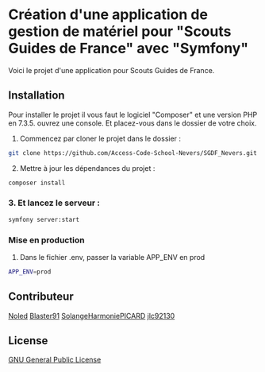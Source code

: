 # Création d'une application de gestion de matériel pour "Scouts Guides de France" avec "Symfony"

Voici le projet d'une application pour Scouts Guides de France.


## Installation

Pour installer le projet il vous faut le logiciel "Composer" et une version PHP en 7.3.5. ouvrez une console. Et placez-vous dans le dossier de votre choix.

1. Commencez par cloner le projet dans le dossier :
```bash
git clone https://github.com/Access-Code-School-Nevers/SGDF_Nevers.git
```
2. Mettre à jour les dépendances du projet :
```bash
composer install
```

### 3. Et lancez le serveur :
```bash
symfony server:start
```

### Mise en production


1. Dans le fichier .env, passer la variable APP_ENV en prod
```bash
APP_ENV=prod
```

## Contributeur

[Noled](https://github.com/Noled)
[Blaster91](https://github.com/Blaster91)
[SolangeHarmoniePICARD](https://github.com/SolangeHarmoniePICARD)
[jlc92130](https://github.com/jlc92130)

## License
[GNU General Public License](https://github.com/Access-Code-School-Nevers/SGDF_Nevers/blob/master/LICENSE)
